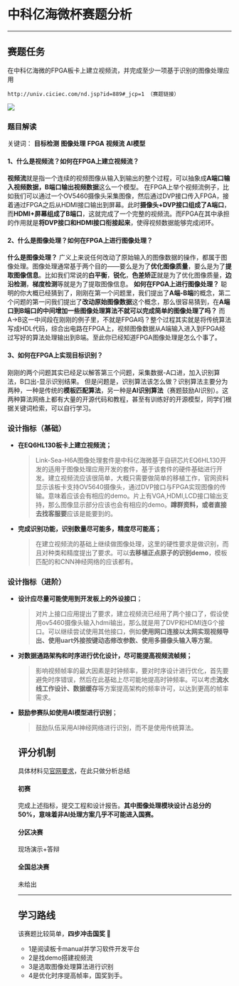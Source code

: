 # 中科亿海微杯赛题分析
---
## 赛题任务
在中科亿海微的FPGA板卡上建立视频流，并完成至少一项基于识别的图像处理应用

```
http://univ.ciciec.com/nd.jsp?id=889#_jcp=1 （赛题链接）
```
![](http://14901018.s21i.faiusr.com/4/ABUIABAEGAAgvMzCvAYotP6CnQIwigc4jAQ.png)
### 题目解读
关键词： **目标检测**  **图像处理** **FPGA** **视频流** **AI模型**
#### 1、什么是视频流？如何在FPGA上建立视频流？
**视频流**就是指一个连续的视频图像从输入到输出的整个过程，可以抽象成**A端口输入视频数据，B端口输出视频数据**这么一个模型。
在FPGA上举个视频流例子，比如我们可以通过一个OV5460摄像头采集图像，然后通过DVP接口传入FPGA，接着通过FPGA之后从HDMI接口输出到屏幕。此时**摄像头+DVP接口组成了A端口**，而**HDMI+屏幕组成了B端口**，这就完成了一个完整的视频流。而FPGA在其中承担的作用就是**将DVP接口和HDMI接口衔接起来**，使得视频数据能够完成闭环。

#### 2、什么是图像处理？如何在FPGA上进行图像处理？
**什么是图像处理？** 广义上来说任何改动了原始输入的图像数据的操作，都属于图像处理。图像处理通常基于两个目的——要么是为了**优化图像质量**，要么是为了**提取图像信息**。比如我们常说的**白平衡**，**锐化**，**色差矫正**就是为了优化图像质量，**边沿检测**，**梯度检测**等就是为了提取图像信息。
**如何在FPGA上进行图像处理？** 聪明的你大概已经猜到了，刚刚在第一个问题里，我们提出了**A端-B端**的概念，第二个问题的第一问我们提出了**改动原始图像数据**这个概念，那么很容易猜到，在**A端口到B端口的中间增加一些图像处理算法不就可以完成简单的图像处理了吗？** 而A->B这一中间段在刚刚的例子里，不就是FPGA吗？整个过程其实就是将传统算法写成HDL代码，综合出电路在FPGA上，视频图像数据从A端输入进入到FPGA经过写好的算法处理输出到B端。至此你已经知道FPGA图像处理是怎么个事了。


#### 3、如何在FPGA上实现目标识别？
刚刚的两个问题其实已经足以解答第三个问题，采集数据-A口进，加入识别算法，B口出-显示识别结果。
但是问题是，识别算法该怎么做？识别算法主要分为两种，一种是传统的**模板匹配算法**，另一种是**AI识别算法**（赛题鼓励AI识别）。这两种算法网络上都有大量的开源代码和教程，甚至有训练好的开源模型，同学们根据关键词检索，可以自行学习。

### 设计指标（基础）

- **在EQ6HL130板卡上建立视频流；**
  >Link-Sea-H6A图像处理套件是中科亿海微基于自研芯片EQ6HL130开发的适用于图像处理应用开发的套件，基于该套件的硬件基础进行开发。建立视频流应该很简单，大概只需要做简单的移植工作，官网资料显示该板卡支持OV5640摄像头，通过DVP接口与FPGA实现图像的传输。意味着应该会有相应的demo。片上有VGA,HDMI,LCD接口输出支持，那么图像显示部分应该也会有相应的demo。**蹲群资料，或者直接去找客服要**应该是能要到的。
- **完成识别功能，识别数量尽可能多，精度尽可能高；**
  >在建立视频流的基础上继续做图像处理，这里的硬性要求是做识别，而且对种类和精度提出了要求。可以**去移植正点原子的识别demo**，模板匹配的和CNN神经网络的应该都有。

### 设计指标（进阶）
- **设计应尽量可能使用到开发板上的外设接口**；
  >对片上接口应用提出了要求，建立视频流已经用了两个接口了，假设使用ov5460摄像头输入hdmi输出，那么就是用了DVP和HDMI连G个接口。可以继续尝试使用其他接口，例如**使用网口连接以太网实现视频导出、使用uart外接按键动态修改参数、使用多摄像头输入等方案**。
- **对数据通路架构和时序进行优化设计，尽可能提高视频流帧频；**
  >影响视频帧率的最大因素是时钟频率，要对时序设计进行优化，首先要避免时序错误，然后在此基础上尽可能地提高时钟频率。可以考虑**流水线工作设计、数据缓存**等方案提高架构的频率许可，以达到更高的帧率需求。
- **鼓励参赛队如使用AI模型进行识别**；
  >鼓励队伍采用AI神经网络进行识别，而不是使用传统算法。
  ## 评分机制
  具体材料见[官网要求](http://univ.ciciec.com/nd.jsp?id=889#_jcp=1)，在此只做分析总结
  #### 初赛
  完成上述指标，提交工程和设计报告。**其中图像处理模块设计占总分的50%，意味着非AI处理方案几乎不可能进入国赛。**
  #### 分区决赛
  现场演示+答辩
  #### 全国总决赛
   未给出
  
  ---
  ## 学习路线
  该赛题比较简单，**四步冲击国奖 🚀**
  - 1是阅读板卡manual并学习软件开发平台
  - 2是找demo搭建视频流
  - 3是选取图像处理算法进行识别
  - 4是优化时序提高帧率，国奖到手。
